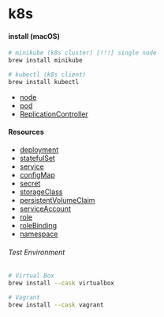 # k8s

#### install (macOS)
```sh
# minikube (k8s cluster) [!!!] single node
brew install minikube

# kubectl (k8s client)
brew install kubectl
```

* [node](node)
* [pod](pod)
* [ReplicationController](ReplicationController)

#### Resources
* [deployment]()
* [statefulSet]()
* [service]()
* [configMap]()
* [secret]()
* [storageClass]()
* [persistentVolumeClaim]()
* [serviceAccount]()
* [role]()
* [roleBinding]()
* [namespace]()

###### Test Environment
```sh
# Virtual Box
brew install --cask virtualbox

# Vagrant
brew install --cask vagrant
```
